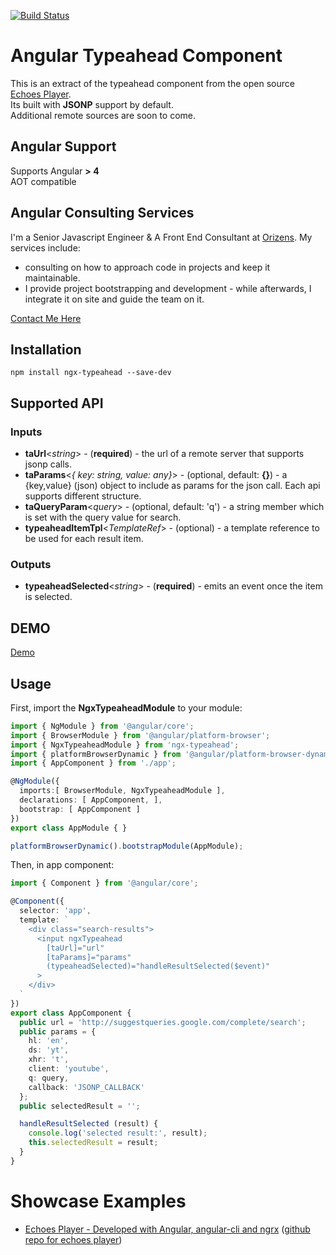 [![Build Status](https://travis-ci.org/orizens/ngx-typeahead.svg?branch=master)](https://travis-ci.org/orizens/ngx-typeahead)

# Angular Typeahead Component
This is an extract of the typeahead component from the open source [Echoes Player](http://github.com/orizens/echoes-player).  
Its built with **JSONP** support by default.  
Additional remote sources are soon to come.  

## Angular Support
Supports Angular **> 4**  
AOT compatible  

## Angular Consulting Services
I'm a Senior Javascript Engineer & A Front End Consultant at [Orizens](http://orizens.com).
My services include:  
- consulting on how to approach code in projects and keep it maintainable.  
- I provide project bootstrapping and development - while afterwards, I integrate it on site and guide the team on it.  

[Contact Me Here](http://orizens.com/contact)

## Installation
```
npm install ngx-typeahead --save-dev
```

## Supported API

### Inputs
* **taUrl**<_string_> - (**required**) - the url of a remote server that supports jsonp calls.
* **taParams**<_{ key: string, value: any}_> - (optional, default: **{}**) - a {key,value} (json) object to include as params for the json call. Each api supports different structure.   
* **taQueryParam**<_query_> - (optional, default: 'q') - a string member which is set with the query value for search.   
* **typeaheadItemTpl**<_TemplateRef_> - (optional) - a template reference to be used for each result item.  

### Outputs
* **typeaheadSelected**<_string_> - (**required**) - emits an event once the item is selected.  

## DEMO
[Demo](https://plnkr.co/edit/gV6kMSRlogjBKnh3JHU3?p=preview)


## Usage
First, import the **NgxTypeaheadModule** to your module:

```typescript
import { NgModule } from '@angular/core';
import { BrowserModule } from '@angular/platform-browser';
import { NgxTypeaheadModule } from 'ngx-typeahead';
import { platformBrowserDynamic } from '@angular/platform-browser-dynamic';
import { AppComponent } from './app';

@NgModule({
  imports:[ BrowserModule, NgxTypeaheadModule ],
  declarations: [ AppComponent, ],
  bootstrap: [ AppComponent ]
})
export class AppModule { }

platformBrowserDynamic().bootstrapModule(AppModule);
```

Then, in app component:  
```typescript
import { Component } from '@angular/core';

@Component({
  selector: 'app',
  template: `
    <div class="search-results">
      <input ngxTypeahead
        [taUrl]="url"
        [taParams]="params"
        (typeaheadSelected)="handleResultSelected($event)"
      >
    </div>
  `
})
export class AppComponent {
  public url = 'http://suggestqueries.google.com/complete/search';
  public params = {
    hl: 'en',
    ds: 'yt',
    xhr: 't',
    client: 'youtube',
    q: query,
    callback: 'JSONP_CALLBACK'
  };
  public selectedResult = '';

  handleResultSelected (result) {
    console.log('selected result:', result);
    this.selectedResult = result;
  }
}
```

# Showcase Examples
* [Echoes Player - Developed with Angular, angular-cli and ngrx](http://orizens.github.io/echoes-player) ([github repo for echoes player](http://github.com/orizens/echoes-player))

